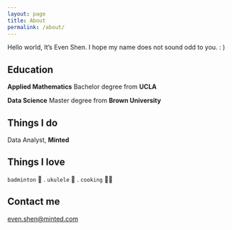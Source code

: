 ```yaml
---
layout: page
title: About
permalink: /about/
---
```

Hello world,
It’s Even Shen. I hope my name does not sound odd to you. : )

## Education

**Applied Mathematics** Bachelor degree from **UCLA**

**Data Science** Master degree from **Brown University**

## Things I do

Data Analyst, **Minted**

## Things I love

`badminton` 🏸️ . `ukulele` 🌴 . `cooking` 👩‍🍳
    
## Contact me

[even.shen@minted.com](mailto:even.shen@minted.com)
